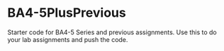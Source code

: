# BA4-5PlusPrevious
Starter code for BA4-5 Series and previous assignments. Use this to do your lab assignments and push the code. 
